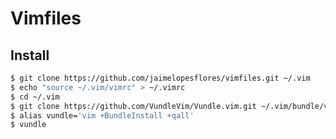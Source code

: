 Vimfiles
========

 ## Install

 ``` bash
 $ git clone https://github.com/jaimelopesflores/vimfiles.git ~/.vim
 $ echo "source ~/.vim/vimrc" > ~/.vimrc
 $ cd ~/.vim
 $ git clone https://github.com/VundleVim/Vundle.vim.git ~/.vim/bundle/vundle
 $ alias vundle='vim +BundleInstall +qall'
 $ vundle
 ```
